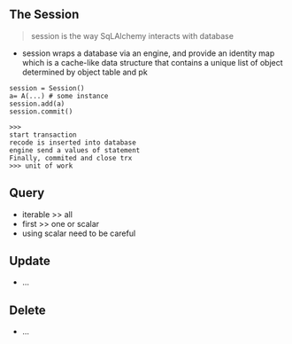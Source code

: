 The Session
-
> session is the way SqLAlchemy interacts with database

- session wraps a database via an engine, and provide an identity map which is a cache-like data structure that contains a unique list of object determined by object table and pk
```
session = Session()
a= A(...) # some instance
session.add(a)
session.commit()

>>> 
start transaction
recode is inserted into database
engine send a values of statement
Finally, commited and close trx
>>> unit of work
```

Query
-
- iterable >> all
- first >> one or scalar
- using scalar need to be careful

Update
-
- ...

Delete
-
- ...
